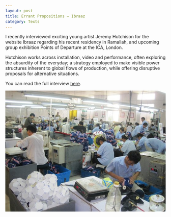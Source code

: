 ```yaml
---
layout: post
title: Errant Propositions – Ibraaz
category: Texts
---
```


I recently interviewed exciting young artist Jeremy Hutchison for the website Ibraaz regarding his recent residency in Ramallah, and upcoming group exhibition Points of Departure at the ICA, London.

Hutchison works across installation, video and performance, often exploring the absurdity of the everyday; a strategy employed to make visible power structures inherent to global flows of production, while offering disruptive proposals for alternative situations.

You can read the full interview [here](http://www.ibraaz.org/interviews/71).

![06-07-13](/assets/img/06-07-13.jpg)
